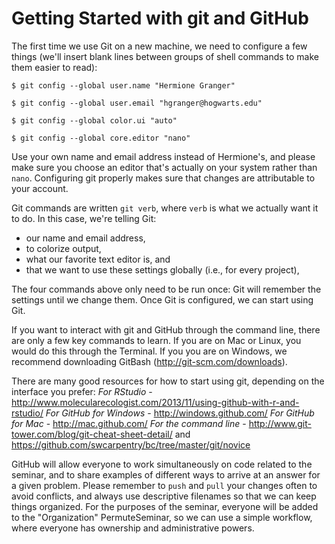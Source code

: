 Getting Started with git and GitHub
=====================================


The first time we use Git on a new machine,
we need to configure a few things (we'll insert blank lines
between groups of shell commands to make them easier to read):

~~~
$ git config --global user.name "Hermione Granger"

$ git config --global user.email "hgranger@hogwarts.edu"

$ git config --global color.ui "auto"

$ git config --global core.editor "nano"
~~~

Use your own name and email address instead of Hermione's,
and please make sure you choose an editor that's actually on your system
rather than `nano`. Configuring git properly makes sure that changes are attributable
to your account.

Git commands are written `git verb`,
where `verb` is what we actually want it to do.
In this case,
we're telling Git:

*   our name and email address,
*   to colorize output,
*   what our favorite text editor is, and
*   that we want to use these settings globally (i.e., for every project),

The four commands above only need to be run once:
Git will remember the settings until we change them.
Once Git is configured,
we can start using Git.

If you want to interact with git and GitHub through the command line, 
there are only a few key commands to learn. If you are on Mac or Linux, 
you would do this through the Terminal. If you you are on Windows, we recommend
downloading GitBash (http://git-scm.com/downloads).

There are many good resources for how to start using git, depending on the interface you prefer:
*For RStudio* - http://www.molecularecologist.com/2013/11/using-github-with-r-and-rstudio/
*For GitHub for Windows* - http://windows.github.com/
*For GitHub for Mac* - http://mac.github.com/
*For the command line* - http://www.git-tower.com/blog/git-cheat-sheet-detail/ and https://github.com/swcarpentry/bc/tree/master/git/novice

GitHub will allow everyone to work simultaneously on code related to the seminar,
and to share examples of different ways to arrive at an answer for a given
problem. Please remember to `push` and `pull` your changes often to avoid conflicts, and 
always use descriptive filenames so that we can keep things organized. For the purposes of 
the seminar, everyone will be added to the "Organization" PermuteSeminar, so we can use
a simple workflow, where everyone has ownership and administrative powers.
